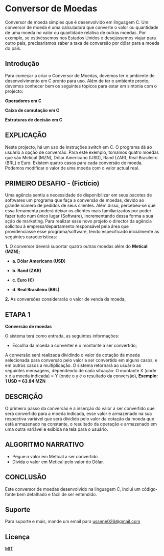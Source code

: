 # Conversor de Moedas

Conversor de moeda simples que é desenvolvido em linguagem C. Um conversor de moeda é uma calculadora que converte o valor ou quantidade de uma moeda no valor ou quantidade relativa de outras moedas. Por exemplo, se estivéssemos nos Estados Unidos e desejássemos viajar para outro país, precisaríamos saber a taxa de conversão por dólar para a moeda do país.

## Introdução

Para começar a criar o Conversor de Moedas, devemos ter o ambiente de desenvolvimento em C pronto para uso. Além de ter o ambiente pronto, devemos conhecer bem os seguintes tópicos para estar em sintonia com o projecto: 

**Operadores em C**

**Caixa de comutação em C**

**Estruturas de decisão em C**

## EXPLICAÇÃO

Neste projecto, há um uso de instruções switch em C. O programa dá ao usuário a opção de conversão. Para este exemplo, tomamos quatro moedas que são Metical (MZN), Dólar Americano (USD), Rand (ZAR), Real Brasileiro (BRL) e Euro. Existem quatro casos para cada conversão de moeda. Podemos modificar o valor de uma moeda com o valor actual real.

## PRIMEIRO DESAFIO - (Fictício)
Uma agência sentiu a necessidade de disponibilizar em seus pacotes de softwares um programa que faça a conversão de moedas, devido ao grande número de pedidos de seus clientes. Além disso, percebeu-se que essa ferramenta poderá deixar os clientes mais familiarizados por poder fazer tudo num único lugar (Software), incrementando dessa forma a sua ação de marketing. Para realizar esse novo projeto o director da agência solicitou à empresa/departamento responsável pela área que providenciasse esse programa/software, tendo especificado inicialmente as seguintes características:

**1.** O conversor deverá suportar quatro outras moedas além do **Metical (MZN);**

- **a. Dólar Americano (USD)**

- **b. Rand (ZAR)**

- **c. Euro (€)**

- **d. Real Brasileiro (BRL)**

**2.** As conversões considerarão o valor de venda da moeda;

## ETAPA 1 
**Conversão de moedas**

O sistema terá como entrada, as seguintes informações:
- Escolha da moeda a converter e o montante a ser convertido;
 
A conversão será realizada dividindo o valor de cotação da moeda selecionada para conversão pelo valor a ser convertido em alguns casos, e em outros casos a multiplicação. O sistema retornará ao usuário as seguintes mensagens, dependendo de cada situação: O montante X (onde x é a moeda indicada) = Y (onde o y é o resultado da conversão), **Exemplo: 1 USD = 63.84 MZN**

## DESCRIÇÃO 

O primeiro passo da conversão é a inserção do valor a ser convertido que será convertido para a moeda indicada, esse valor é armazenado na sua respectiva variável que será dividido pelo valor da cotação da moeda que está armazenado na constante, o resultado da operação e armazenado em uma outra variável e exibida na tela para o usuário.

## ALGORITMO NARRATIVO 
 
- Pegue o valor em Metical a ser convertido
- Divida o valor em Metical pelo valor do Dólar.

## CONCLUSÃO 

Este conversor de moedas desenvolvido na linguagem C, inclui um código-fonte bem detalhado e fácil de ser entendido.

## Suporte 

Para suporte e mais, mande um email para ussene026@gmail.com

## Licença 

[MIT](https://choosealicense.com/licenses/mit/)

